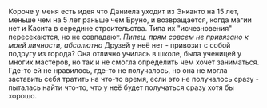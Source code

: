 Короче у меня есть идея что Даниела уходит из Энканто на 15 лет, меньше чем на 5 лет раньше чем Бруно, и возвращается, когда магии нет и Касита в середине строительства. Типа их "исчезновения" пересекаются, но не совпадают.
*Пипец, прям совсем не привязано к моей личности, абсолютно*
Друзей у неё нет - привозит с собой подругу из города?
Она отлично училась в школе, была ученицей у многих мастеров, но так и не смогла определить чем хочет заниматься. Где-то ей не нравилось, где-то не получалось, но она не могла заставить себя тратить на что-то время, если это не получалось сразу - пыталась найти что-то, что у неё будет получаться сразу хотя бы хорошо.
